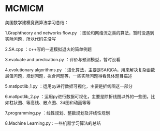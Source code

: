 # MCMICM
美国数学建模竞赛算法学习总结：

1.Graphtheory and networks flow.py ：图论和网络流之类的算法，暂时没遇到实际问题，所以代码先没写

2.SA.cpp ：c++写的一道模拟退火的简单例题

3.evaluate and predication.py ：评价与预测模型，暂时没看

4.evolutionary algorithms.py ：进化算法，主要是SA和GA，用来解决复杂函数最值问题，规划问题，拟合问题等，一些实际问题得看具体题目描述

5.matlpotlib_1.py ：运用py进行数据可视化，主要是折线图这一部分

6.matlpotlib_2.py ：运用py进行数据可视化，主要是除折线图以外的一些图，比如柱状图、等高线、散点图、3d图和动画等等

7.programming.py ：线性规划、整数规划及非线性规划

8.Machine Learning.py : 一些机器学习算法的总结
